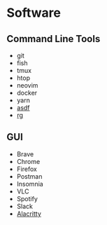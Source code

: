 # Software

## Command Line Tools
- git
- fish
- tmux
- htop
- neovim
- docker
- yarn
- [asdf](https://github.com/asdf-vm/asdf)
- [rg](https://github.com/BurntSushi/ripgrep)

## GUI
- Brave
- Chrome
- Firefox
- Postman
- Insomnia
- VLC
- Spotify
- Slack
- [Alacritty](https://github.com/jwilm/alacritty)
